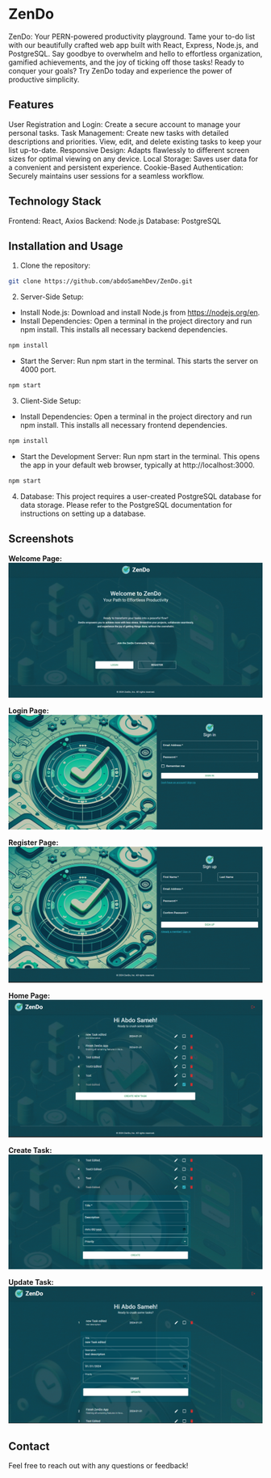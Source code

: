 # ZenDo

ZenDo: Your PERN-powered productivity playground. Tame your to-do list with our beautifully crafted web app built with React, Express, Node.js, and PostgreSQL. Say goodbye to overwhelm and hello to effortless organization, gamified achievements, and the joy of ticking off those tasks! Ready to conquer your goals? Try ZenDo today and experience the power of productive simplicity.

## Features

User Registration and Login: Create a secure account to manage your personal tasks.
Task Management:
Create new tasks with detailed descriptions and priorities.
View, edit, and delete existing tasks to keep your list up-to-date.
Responsive Design: Adapts flawlessly to different screen sizes for optimal viewing on any device.
Local Storage: Saves user data for a convenient and persistent experience.
Cookie-Based Authentication: Securely maintains user sessions for a seamless workflow.

## Technology Stack

Frontend: React, Axios
Backend: Node.js
Database: PostgreSQL

## Installation and Usage

1. Clone the repository:

```bash
git clone https://github.com/abdoSamehDev/ZenDo.git
```

2. Server-Side Setup:

- Install Node.js: Download and install Node.js from https://nodejs.org/en.
- Install Dependencies: Open a terminal in the project directory and run npm install. This installs all necessary backend dependencies.

```bash
npm install
```

- Start the Server: Run npm start in the terminal. This starts the server on 4000 port.

```bash
npm start
```

3. Client-Side Setup:

- Install Dependencies: Open a terminal in the project directory and run npm install. This installs all necessary frontend dependencies.

```bash
npm install
```

- Start the Development Server: Run npm start in the terminal. This opens the app in your default web browser, typically at http://localhost:3000.

```bash
npm start
```

4. Database: This project requires a user-created PostgreSQL database for data storage. Please refer to the PostgreSQL documentation for instructions on setting up a database.

## Screenshots

**Welcome Page:** ![ZenDo Welcome Page](assets/screenshots/welcome.png)

**Login Page:** ![ZenDo Login](assets/screenshots/login.png)

**Register Page:** ![ZenDo Register](assets/screenshots/register.png)

**Home Page:** ![ZenDo Home](assets/screenshots/home.png)

**Create Task:** ![ZenDo Create Task](assets/screenshots/create.png)

**Update Task:** ![ZenDo Update Task](assets/screenshots/update.png)

## Contact

Feel free to reach out with any questions or feedback!
